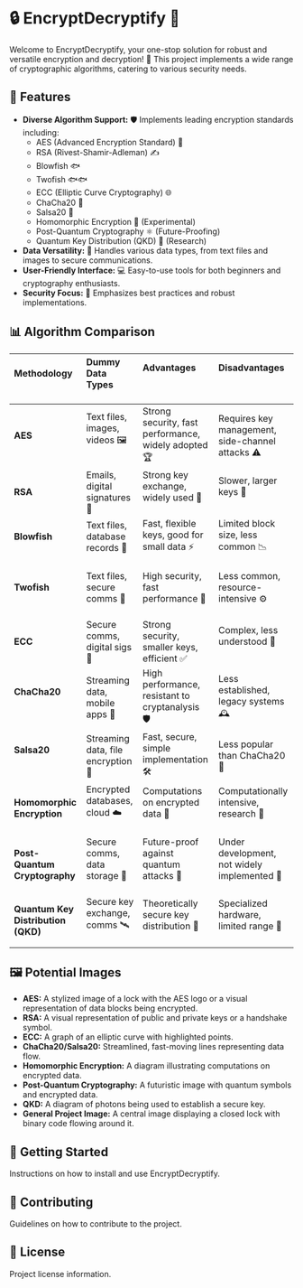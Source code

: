 # 🔒 EncryptDecryptify 🔑

Welcome to EncryptDecryptify, your one-stop solution for robust and versatile encryption and decryption! 🚀 This project implements a wide range of cryptographic algorithms, catering to various security needs.

## 🌟 Features

* **Diverse Algorithm Support:** 🛡️ Implements leading encryption standards including:
    * AES (Advanced Encryption Standard) 🥇
    * RSA (Rivest-Shamir-Adleman) ✍️
    * Blowfish 🐟
    * Twofish 🐟🐟
    * ECC (Elliptic Curve Cryptography) 🌐
    * ChaCha20 💨
    * Salsa20 💃
    * Homomorphic Encryption 🧠 (Experimental)
    * Post-Quantum Cryptography ⚛️ (Future-Proofing)
    * Quantum Key Distribution (QKD) 📡 (Research)
* **Data Versatility:** 📂 Handles various data types, from text files and images to secure communications.
* **User-Friendly Interface:** 💻 Easy-to-use tools for both beginners and cryptography enthusiasts.
* **Security Focus:** 🔐 Emphasizes best practices and robust implementations.

## 📊 Algorithm Comparison

| **Methodology**          | **Dummy Data Types**                 | **Advantages**                                          | **Disadvantages**                                       |
| :---------------------- | :------------------------------------ | :---------------------------------------------------- | :---------------------------------------------------- |
| **AES**                  | Text files, images, videos 🖼️         | Strong security, fast performance, widely adopted 🏆 | Requires key management, side-channel attacks ⚠️     |
| **RSA**                  | Emails, digital signatures 📧           | Strong key exchange, widely used 🤝                     | Slower, larger keys 🐢                                 |
| **Blowfish**             | Text files, database records 💾       | Fast, flexible keys, good for small data ⚡         | Limited block size, less common 📉                     |
| **Twofish**              | Text files, secure comms 💬         | High security, fast performance 🚀                       | Less common, resource-intensive ⚙️                     |
| **ECC**                  | Secure comms, digital sigs 📱       | Strong security, smaller keys, efficient ✅         | Complex, less understood 🧐                           |
| **ChaCha20**            | Streaming data, mobile apps 📲       | High performance, resistant to cryptanalysis 🛡️     | Less established, legacy systems 🕰️                   |
| **Salsa20**             | Streaming data, file encryption 📄     | Fast, secure, simple implementation 🛠️               | Less popular than ChaCha20 🤷                       |
| **Homomorphic Encryption** | Encrypted databases, cloud ☁️       | Computations on encrypted data 🤯                     | Computationally intensive, research 🔬               |
| **Post-Quantum Cryptography** | Secure comms, data storage 💾       | Future-proof against quantum attacks 🔮             | Under development, not widely implemented 🚧       |
| **Quantum Key Distribution (QKD)** | Secure key exchange, comms 🛰️       | Theoretically secure key distribution 🔐             | Specialized hardware, limited range 📡               |

## 🖼️ Potential Images

* **AES:** A stylized image of a lock with the AES logo or a visual representation of data blocks being encrypted.
* **RSA:** A visual representation of public and private keys or a handshake symbol.
* **ECC:** A graph of an elliptic curve with highlighted points.
* **ChaCha20/Salsa20:** Streamlined, fast-moving lines representing data flow.
* **Homomorphic Encryption:** A diagram illustrating computations on encrypted data.
* **Post-Quantum Cryptography:** A futuristic image with quantum symbols and encrypted data.
* **QKD:** A diagram of photons being used to establish a secure key.
* **General Project Image:** A central image displaying a closed lock with binary code flowing around it.

## 🚀 Getting Started

Instructions on how to install and use EncryptDecryptify.

## 🤝 Contributing

Guidelines on how to contribute to the project.

## 📜 License

Project license information.
